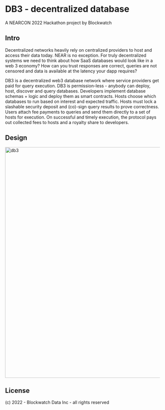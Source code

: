 # DB3 - decentralized database

A NEARCON 2022 Hackathon project by Blockwatch

## Intro

Decentralized networks heavily rely on centralized providers to host and access their data today. NEAR is no exception. For truly decentralized systems we need to think about how SaaS databases would look like in a web 3 economy? How can you trust responses are correct, queries are not censored and data is available at the latency your dapp requires?

DB3 is a decentralized web3 database network where service providers get paid for query execution. DB3 is permission-less - anybody can deploy, host, discover and query databases. Developers implement database schemas + logic and deploy them as smart contracts. Hosts choose which databases to run based on interest and expected traffic. Hosts must lock a slashable security deposit and (co)-sign query results to prove correctness. Users attach fee payments to queries and send them directly to a set of hosts for execution. On successful and timely execution, the protocol pays out collected fees to hosts and a royalty share to developers.

## Design

<img width="750" alt="db3" src="https://user-images.githubusercontent.com/910436/189650945-b0d17ecb-ade7-4010-8fba-5e66a606df6c.png">


## License

(c) 2022 - Blockwatch Data Inc - all rights reserved

